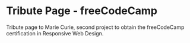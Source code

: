 # Tribute Page - freeCodeCamp
Tribute page to Marie Curie, second project to obtain the freeCodeCamp certification in Responsive Web Design.
